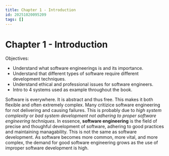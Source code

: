 ```yaml
---
title: Chapter 1 - Introduction
id: 20251020095209
tags: []
---
```

# Chapter 1 - Introduction
Objectives:
- Understand what software engineerings is and its importance.
- Understand that different types of software require different development techniques.
- Understand ethical and professional issues for software engineers.
- Intro to 4 systems used as example throughout the book.

Software is everywhere. It is abstract and thus free. This makes it both flexible and often extremely complex. Many critizice software engineering for not delivering and causing failures. This is probably due to _high system complexity_ or _bad system development not adhering to proper software engineering techniques_.
In essence, **software engineering** is the field of precise and thoughful development of software, adhering to good practices and maintaining managability. This is not the same as software development. As software becomes more common, more vital, and more complex, the demand for good software engineering grows as the use of improper software development is high.
